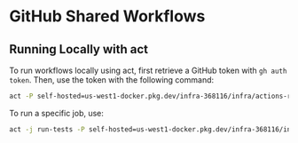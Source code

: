 # GitHub Shared Workflows

## Running Locally with act

To run workflows locally using act, first retrieve a GitHub token with `gh auth token`. Then, use the token with the following command:

```bash
act -P self-hosted=us-west1-docker.pkg.dev/infra-368116/infra/actions-runner:0.1.0 -s ORGANIZATION_GITHUB_TOKEN=<token>
```

To run a specific job, use:

```bash
act -j run-tests -P self-hosted=us-west1-docker.pkg.dev/infra-368116/infra/actions-runner:0.1.0 -s ORGANIZATION_GITHUB_TOKEN=<token>
```

